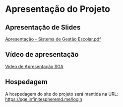 # Apresentação do Projeto

## Apresentação de Slides

[Apresentação - Sistema de Gestão Escolar.pdf](https://github.com/ICEI-PUC-Minas-PMV-ADS/pmv-ads-2024-1-e1-proj-web-t6-pmv-ads-2024-1-e1-projeto_academico/blob/main/apresentacao/Apresenta%C3%A7%C3%A3o%20-%20Sistema%20de%20Gest%C3%A3o%20Escolar.pdf)

## Vídeo de apresentação

[Vídeo de Apresentação SGA](https://github.com/ICEI-PUC-Minas-PMV-ADS/pmv-ads-2024-1-e1-proj-web-t6-pmv-ads-2024-1-e1-projeto_academico/blob/main/apresentacao/Sistema%20de%20Gest%C3%A3o%20Acad%C3%AAmica%20-%20ADS%20-%20Turma%206%20-%20Grupo%202%20-%20Eixo%201%20(HD).mp4)

## Hospedagem

A hospedagem do site do projeto será mantida na URL: https://sge.infinitespheremd.me/login